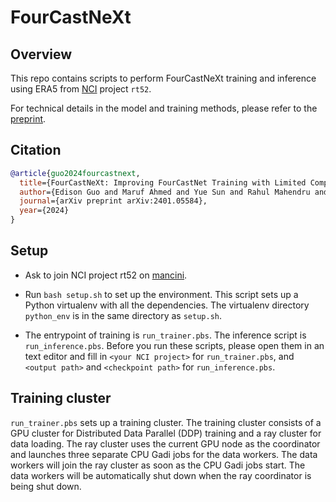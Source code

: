 FourCastNeXt
============

Overview
--------

This repo contains scripts to perform FourCastNeXt training and inference using ERA5 from [NCI](https://nci.org.au/) project `rt52`.

For technical details in the model and training methods, please refer to the [preprint](https://arxiv.org/abs/2401.05584).

Citation
-------

```bibtex
@article{guo2024fourcastnext,
  title={FourCastNeXt: Improving FourCastNet Training with Limited Compute},
  author={Edison Guo and Maruf Ahmed and Yue Sun and Rahul Mahendru and Rui Yang and Harrison Cook and Tennessee Leeuwenburg and Ben Evans},
  journal={arXiv preprint arXiv:2401.05584},
  year={2024}
}
```

Setup
-----

* Ask to join NCI project rt52 on [mancini](https://my.nci.org.au/mancini).

* Run `bash setup.sh` to set up the environment. This script sets up a Python virtualenv with all the
  dependencies. The virtualenv directory `python_env` is in the same directory as `setup.sh`.

* The entrypoint of training is `run_trainer.pbs`. The inference script is `run_inference.pbs`.
  Before you run these scripts, please open them in an text editor and fill in `<your NCI project>`
  for `run_trainer.pbs`, and `<output path>` and `<checkpoint path>` for `run_inference.pbs`.

Training cluster
----------------

`run_trainer.pbs` sets up a training cluster. The training cluster consists of a GPU cluster for
Distributed Data Parallel (DDP) training and a ray cluster for data loading. The ray cluster uses the
current GPU node as the coordinator and launches three separate CPU Gadi jobs for the data workers.
The data workers will join the ray cluster as soon as the CPU Gadi jobs start. The data workers will
be automatically shut down when the ray coordinator is being shut down.
